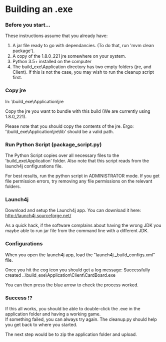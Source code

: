 # Building an .exe

### Before you start...

These instructions assume that you already have:

1) A jar file ready to go with dependancies. (To do that, run 'mvm clean package').
2) A copy of the 1.8.0_221 jre somewhere on your system.
3) Python 3.5+ installed on the computer
4) The build_exe\Application directory has two empty folders (jre, and Client). If this is not the case, you may wish to run the cleanup script first.

### Copy jre

In:
	\build_exe\Application\jre 

Copy the jre you want to bundle with this build (We are currently using 1.8.0_221). 

Please note that you should copy the contents of the jre. Ergo: '\build_exe\Application\jre\lib' should be a valid path.

### Run Python Script (package_script.py)

The Python Script copies over all necessary files to the 'build_exe\Application' folder. 
Also note that this script reads from the launch4j configurations file.

For best results, run the python script in ADMINISTRATOR mode. 
If you get file permission errors, try removing any file permissions on the relevant folders.

### Launch4j

Download and setup the Launch4j app. You can download it here: 
	http://launch4j.sourceforge.net/

As a quick hack, if the software complains about having the wrong JDK you maybe able to run jar file from the command line with a different JDK. 

### Configurations

When you open the launch4j app, load the "launch4j._build_configs.xml" file. 

Once you hit the cog icon you should get a log message:
	Successfully created ..\build_exe\Application\Client\CardBoard.exe

You can then press the blue arrow to check the process worked.
	
### Success !?

If this all works, you should be able to double-click the .exe in the application folder and having a working game.   
If something failed, you can always try again. The cleanup.py should help you get back to where you started.

The next step would be to zip the application folder and upload. 